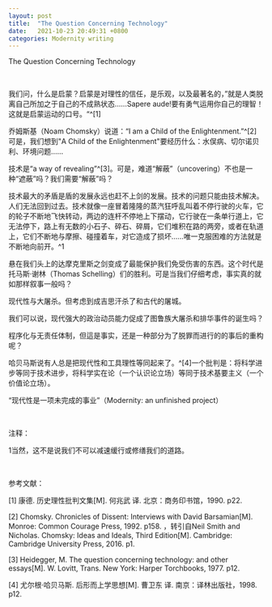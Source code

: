 ```yaml
---
layout: post
title:  "The Question Concerning Technology"
date:   2021-10-23 20:49:31 +0800
categories: Modernity writing
---
```

 
 The Question Concerning Technology

<br/>

  我们问，什么是启蒙？启蒙是对理性的信任，是乐观，以及最著名的，”就是人类脱离自己所加之于自己的不成熟状态……Sapere aude!要有勇气运用你自己的理智！这就是启蒙运动的口号。“^[1]
	
  乔姆斯基（Noam Chomsky）说道：“I am a Child of the Enlightenment.”^[2]可是，我们想到"A Child of  the Enlightenment"要经历什么：水俣病、切尔诺贝利、环境问题……
	
  技术是“a way of revealing”^[3]。可是，难道“解蔽”（uncovering）不也是一种“遮蔽”吗？我们需要“解蔽”吗？
	
  技术最大的矛盾是盾的发展永远也赶不上剑的发展。技术的问题只能由技术解决。人们无法回到过去。技术就像一座冒着隆隆的蒸汽狂呼乱叫着不停行驶的火车，它的轮子不断地飞快转动，两边的连杆不停地上下摆动，它行驶在一条单行道上，它无法停下，路上有无数的小石子、碎石、碎屑，它们堆积在路的两旁，或者在轨道上，它们不断地与摩擦、碰撞着车，对它造成了损坏……唯一克服困难的方法就是不断地向前开。^1
	
  悬在我们头上的达摩克里斯之剑变成了最能保护我们免受伤害的东西。这个时代是托马斯·谢林（Thomas Schelling）们的胜利。可是当我们仔细考虑，事实真的就如那样叙事一般吗？
	
  现代性与大屠杀。但考虑到成吉思汗杀了和古代的屠城。
	
  我们可以说，现代强大的政治动员能力促成了图鲁族大屠杀和排华事件的诞生吗？
	
  程序化与无责任体制，但這是事实，还是一种部分为了脱罪而进行的的事后的重构呢？
	
  哈贝马斯说有人总是把现代性和工具理性等同起来了。^[4]一个批判是：将科学进步等同于技术进步，将科学实在论（一个认识论立场）等同于技术基要主义（一个价值论立场）。
	
  “现代性是一项未完成的事业”（Modernity: an unfinished project）

<br/>

注释：

1当然，这不是说我们不可以减速缓行或修缮我们的道路。

<br/>

参考文献：

[1] 康德. 历史理性批判文集[M]. 何兆武 译. 北京：商务印书馆，1990. p22.

[2] Chomsky. Chronicles of Dissent: Interviews with David Barsamian[M]. Monroe: Common Courage Press, 1992. p158. ，转引自Neil Smith and Nicholas. Chomsky: Ideas and Ideals, Third Edition[M]. Cambridge: Cambridge University Press, 2016. p1.

[3] Heidegger, M.  The question concerning technology: and other essays[M]. W. Lovitt, Trans. New York: Harper Torchbooks, 1977. p12.

[4] 尤尔根·哈贝马斯. 后形而上学思想[M]. 曹卫东 译. 南京：译林出版社，1998. p12.
